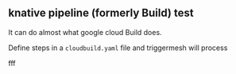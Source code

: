## knative pipeline (formerly Build) test

It can do almost what google cloud Build does.

Define steps in a `cloudbuild.yaml` file and triggermesh will process


fff
